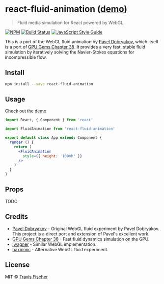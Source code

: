 # react-fluid-animation ([demo](https://transitive-bullshit.github.io/react-fluid-animation/))

> Fluid media simulation for React powered by WebGL.

[![NPM](https://img.shields.io/npm/v/react-fluid-animation.svg)](https://www.npmjs.com/package/react-fluid-animation) [![Build Status](https://travis-ci.com/transitive-bullshit/react-fluid-animation.svg?branch=master)](https://travis-ci.com/transitive-bullshit/react-fluid-animation) [![JavaScript Style Guide](https://img.shields.io/badge/code_style-standard-brightgreen.svg)](https://standardjs.com)

This is a port of the WebGL fluid animation by [Pavel Dobryakov](https://github.com/PavelDoGreat/WebGL-Fluid-Simulation), which itself is a port of [GPU Gems Chapter 38](http://developer.download.nvidia.com/books/HTML/gpugems/gpugems_ch38.html). It provides a very fast, stable fluid simulation by iteratively solving the Navier-Stokes equations for incompressible flow.

## Install

```bash
npm install --save react-fluid-animation
```

## Usage

Check out the [demo](https://transitive-bullshit.github.io/react-fluid-animation/).

```jsx
import React, { Component } from 'react'

import FluidAnimation from 'react-fluid-animation'

export default class App extends Component {
  render () {
    return (
      <FluidAnimation
        style={{ height: '100vh' }}
      />
    )
  }
}

```

## Props

TODO

## Credits

- [Pavel Dobryakov](https://github.com/PavelDoGreat/WebGL-Fluid-Simulation) - Original WebGL fluid experiment by Pavel Dobryakov. This project is a direct port and extension of Pavel's excellent work.
- [GPU Gems Chapter 38](http://developer.download.nvidia.com/books/HTML/gpugems/gpugems_ch38.html) - Fast fluid dynamics simulation on the GPU.
- [jwagner](https://github.com/jwagner/fluidwebgl) - Similar WebGL implementation.
- [haxiomic](https://github.com/haxiomic/GPU-Fluid-Experiments) - Alternative WebGL fluid experiment.

## License

MIT © [Travis Fischer](https://github.com/transitive-bullshit)
